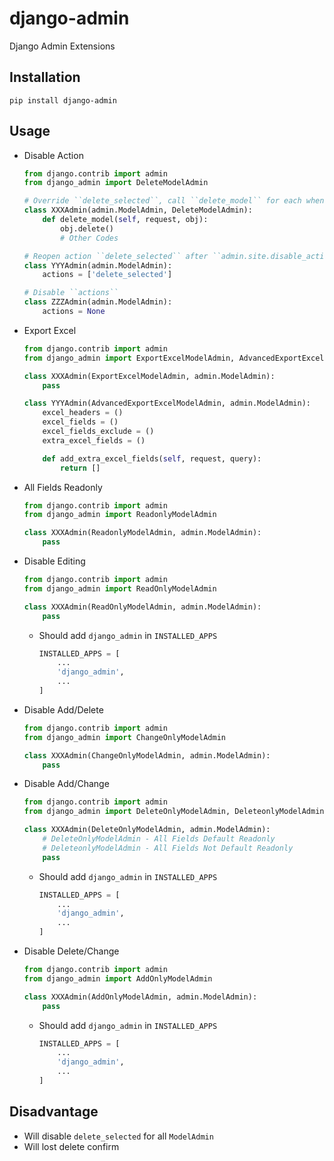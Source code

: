 # django-admin
Django Admin Extensions

## Installation
```shell
pip install django-admin
```

## Usage
* Disable Action
  ```python
  from django.contrib import admin
  from django_admin import DeleteModelAdmin

  # Override ``delete_selected``, call ``delete_model`` for each when ``delete_selected``
  class XXXAdmin(admin.ModelAdmin, DeleteModelAdmin):
      def delete_model(self, request, obj):
          obj.delete()
          # Other Codes

  # Reopen action ``delete_selected`` after ``admin.site.disable_action('delete_selected')``
  class YYYAdmin(admin.ModelAdmin):
      actions = ['delete_selected']

  # Disable ``actions``
  class ZZZAdmin(admin.ModelAdmin):
      actions = None
  ```
* Export Excel
  ```python
  from django.contrib import admin
  from django_admin import ExportExcelModelAdmin, AdvancedExportExcelModelAdmin

  class XXXAdmin(ExportExcelModelAdmin, admin.ModelAdmin):
      pass

  class YYYAdmin(AdvancedExportExcelModelAdmin, admin.ModelAdmin):
      excel_headers = ()
      excel_fields = ()
      excel_fields_exclude = ()
      extra_excel_fields = ()

      def add_extra_excel_fields(self, request, query):
          return []
  ```
* All Fields Readonly
  ```python
  from django.contrib import admin
  from django_admin import ReadonlyModelAdmin

  class XXXAdmin(ReadonlyModelAdmin, admin.ModelAdmin):
      pass
  ```
* Disable Editing
  ```python
  from django.contrib import admin
  from django_admin import ReadOnlyModelAdmin

  class XXXAdmin(ReadOnlyModelAdmin, admin.ModelAdmin):
      pass
  ```
  * Should add ``django_admin`` in ``INSTALLED_APPS``
    ```python
    INSTALLED_APPS = [
        ...
        'django_admin',
        ...
    ]
    ```
* Disable Add/Delete
  ```python
  from django.contrib import admin
  from django_admin import ChangeOnlyModelAdmin

  class XXXAdmin(ChangeOnlyModelAdmin, admin.ModelAdmin):
      pass
  ```
* Disable Add/Change
  ```python
  from django.contrib import admin
  from django_admin import DeleteOnlyModelAdmin, DeleteonlyModelAdmin

  class XXXAdmin(DeleteOnlyModelAdmin, admin.ModelAdmin):
      # DeleteOnlyModelAdmin - All Fields Default Readonly
      # DeleteonlyModelAdmin - All Fields Not Default Readonly
      pass
  ```
  * Should add ``django_admin`` in ``INSTALLED_APPS``
    ```python
    INSTALLED_APPS = [
        ...
        'django_admin',
        ...
    ]
    ```
* Disable Delete/Change
  ```python
  from django.contrib import admin
  from django_admin import AddOnlyModelAdmin

  class XXXAdmin(AddOnlyModelAdmin, admin.ModelAdmin):
      pass
  ```
  * Should add ``django_admin`` in ``INSTALLED_APPS``
    ```python
    INSTALLED_APPS = [
        ...
        'django_admin',
        ...
    ]
    ```

## Disadvantage
* Will disable ``delete_selected`` for all ``ModelAdmin``
* Will lost delete confirm
